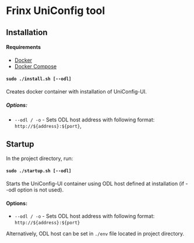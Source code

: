 # Frinx UniConfig tool

## Installation 

#### Requirements
* [Docker](https://www.docker.com/)
* [Docker Compose](https://github.com/docker/compose)

#### `sudo ./install.sh [--odl]` <br>
Creates docker container with installation of UniConfig-UI. <br>
##### Options: <br>
* `--odl / -o` - Sets ODL host address with following format: `http://${address}:${port}`, 

## Startup

In the project directory, run: 

#### `sudo ./startup.sh [--odl]` <br>
Starts the UniConfig-UI container using ODL host defined at installation (if --odl option is not used).
#### Options: <br>
* `--odl / -o` - Sets ODL host address with following format: `http://${address}:${port}`

Alternatively, ODL host can be set in `./env` file located in project directory. 
